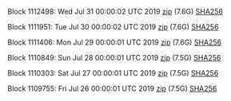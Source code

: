 Block 1112498: Wed Jul 31 00:00:02 UTC 2019 [zip](https://dash-bootstrap.ams3.digitaloceanspaces.com/mainnet/2019-07-31/bootstrap.dat.zip) (7.6G) [SHA256](https://dash-bootstrap.ams3.digitaloceanspaces.com/mainnet/2019-07-31/sha256.txt)

Block 1111951: Tue Jul 30 00:00:02 UTC 2019 [zip](https://dash-bootstrap.ams3.digitaloceanspaces.com/mainnet/2019-07-30/bootstrap.dat.zip) (7.6G) [SHA256](https://dash-bootstrap.ams3.digitaloceanspaces.com/mainnet/2019-07-30/sha256.txt)

Block 1111406: Mon Jul 29 00:00:01 UTC 2019 [zip](https://dash-bootstrap.ams3.digitaloceanspaces.com/mainnet/2019-07-29/bootstrap.dat.zip) (7.6G) [SHA256](https://dash-bootstrap.ams3.digitaloceanspaces.com/mainnet/2019-07-29/sha256.txt)

Block 1110849: Sun Jul 28 00:00:01 UTC 2019 [zip](https://dash-bootstrap.ams3.digitaloceanspaces.com/mainnet/2019-07-28/bootstrap.dat.zip) (7.5G) [SHA256](https://dash-bootstrap.ams3.digitaloceanspaces.com/mainnet/2019-07-28/sha256.txt)

Block 1110303: Sat Jul 27 00:00:01 UTC 2019 [zip](https://dash-bootstrap.ams3.digitaloceanspaces.com/mainnet/2019-07-27/bootstrap.dat.zip) (7.5G) [SHA256](https://dash-bootstrap.ams3.digitaloceanspaces.com/mainnet/2019-07-27/sha256.txt)

Block 1109755: Fri Jul 26 00:00:01 UTC 2019 [zip](https://dash-bootstrap.ams3.digitaloceanspaces.com/mainnet/2019-07-26/bootstrap.dat.zip) (7.5G) [SHA256](https://dash-bootstrap.ams3.digitaloceanspaces.com/mainnet/2019-07-26/sha256.txt)

